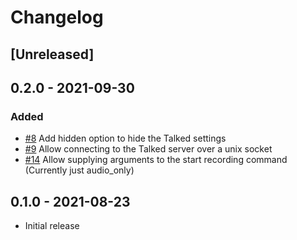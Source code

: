 # Changelog

## [Unreleased]

## 0.2.0 - 2021-09-30

### Added

-	[#8](https://github.com/MetaProvide/talked-client/issues/8) Add hidden option to hide the Talked settings
-	[#9](https://github.com/MetaProvide/talked-client/issues/9) Allow connecting to the Talked server over a unix socket
-	[#14](https://github.com/MetaProvide/talked-client/issues/14) Allow supplying arguments to the start recording command (Currently just audio_only)

## 0.1.0 - 2021-08-23

-   Initial release
